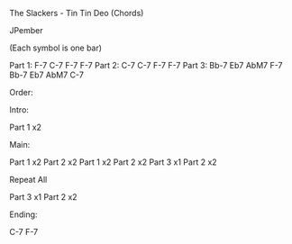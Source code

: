 The Slackers - Tin Tin Deo (Chords)


JPember


(Each symbol is one bar)

Part 1: F-7 C-7 F-7 F-7
Part 2: C-7 C-7 F-7 F-7
Part 3: Bb-7 Eb7 AbM7 F-7
        Bb-7 Eb7 AbM7 C-7

Order:

Intro:

Part 1  x2


Main:

Part 1  x2
Part 2  x2
Part 1  x2
Part 2  x2
Part 3  x1
Part 2  x2


Repeat All


Part 3  x1
Part 2  x2


Ending:

C-7
F-7